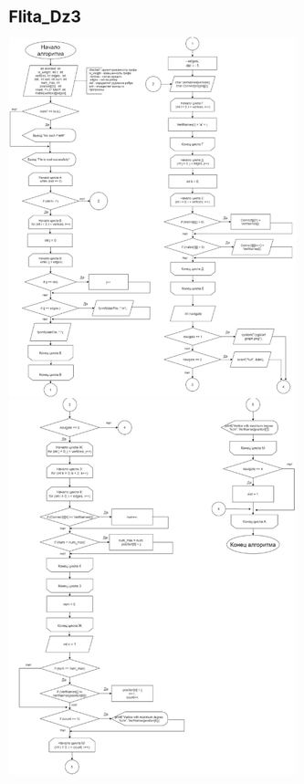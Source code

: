 # Flita_Dz3

![Структурна схема:](https://github.com/beplop/Flita_Dz3/blob/main/struct%20scheme1.png)
![++++++++++++++++++++++++++++++++++++++++++++++++++++++++++++++++++++++++++++++++++++++++++++++++++++++++++++++++++++++++++++++++++++++++++++++++++++++++++++++++++++++++++++++](https://github.com/beplop/Flita_Dz3/blob/main/struct%20scheme2.png)
